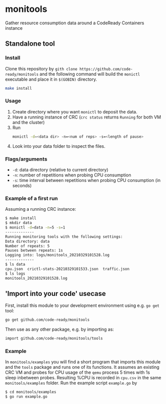monitools
==

Gather resource consumption data around a CodeReady Containers instance
  
## Standalone tool

### Install

Clone this repository by `gith clone https://github.com/code-ready/monitools` and the following command will build the `monictl` executable and place it in `$(GOBIN)` directory.

``` bash
make install
```

### Usage

1. Create directory where you want `monictl` to deposit the data. 
2. Have a running instance of CRC (`crc status` returns `Running` for both VM and the cluster)
3. Run
   ```bash
   monictl -d=<data dir> -n=<num of reps> -s=<length of pause>
   ```
4. Look into your data folder to inspect the files.
   
### Flags/arguments

- `-d`: data directory (relative to current directory)
- `-n`: number of repetitions when probing CPU consumption
- `-s`: time interval between repetitions when probing CPU consumption (in seconds)

### Example of a first run

Assuming a running CRC instance:

``` bash
$ make install
$ mkdir data
$ monictl -d=data -n=5 -s=1
-------------
Running monitoring tools with the following settings:
Data directory: data
Number of repeats: 5
Pauses between repeats: 1s
Logging into: logs/monitools_20210329101528.log
-------------
$ ls data
cpu.json  crictl-stats-20210329101533.json  traffic.json
$ ls logs
monitools_20210329101528.log
```

## 'Import into your code' usecase

First, install this module to your development environment using e.g. `go get` tool:

``` bash
go get github.com/code-ready/monitools
```

Then use as any other package, e.g. by importing as:

``` bash
import github.com/code-ready/monitools/tools
```
### Example

In `monitools/examples` you will find a short program that imports this module and the `tools` package and runs one of its functions. It assumes an existing CRC VM and probes for CPU usage of the `qemu` process 5 times with 1s sleep inbetween probes. Resulting %CPU is recorded in `cpu.csv` in the same `monitools/examples` folder. Run the example script `example.go` by 

``` bash
$ cd monitools/examples
$ go run example.go
```

